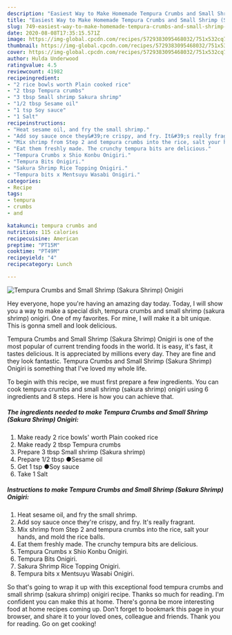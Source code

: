 ```yaml
---
description: "Easiest Way to Make Homemade Tempura Crumbs and Small Shrimp (Sakura Shrimp) Onigiri"
title: "Easiest Way to Make Homemade Tempura Crumbs and Small Shrimp (Sakura Shrimp) Onigiri"
slug: 749-easiest-way-to-make-homemade-tempura-crumbs-and-small-shrimp-sakura-shrimp-onigiri
date: 2020-08-08T17:35:15.571Z
image: https://img-global.cpcdn.com/recipes/5729383095468032/751x532cq70/tempura-crumbs-and-small-shrimp-sakura-shrimp-onigiri-recipe-main-photo.jpg
thumbnail: https://img-global.cpcdn.com/recipes/5729383095468032/751x532cq70/tempura-crumbs-and-small-shrimp-sakura-shrimp-onigiri-recipe-main-photo.jpg
cover: https://img-global.cpcdn.com/recipes/5729383095468032/751x532cq70/tempura-crumbs-and-small-shrimp-sakura-shrimp-onigiri-recipe-main-photo.jpg
author: Hulda Underwood
ratingvalue: 4.5
reviewcount: 41982
recipeingredient:
- "2 rice bowls worth Plain cooked rice"
- "2 tbsp Tempura crumbs"
- "3 tbsp Small shrimp Sakura shrimp"
- "1/2 tbsp Sesame oil"
- "1 tsp Soy sauce"
- "1 Salt"
recipeinstructions:
- "Heat sesame oil, and fry the small shrimp."
- "Add soy sauce once they&#39;re crispy, and fry. It&#39;s really fragrant."
- "Mix shrimp from Step 2 and tempura crumbs into the rice, salt your hands, and mold the rice balls."
- "Eat them freshly made. The crunchy tempura bits are delicious."
- "Tempura Crumbs x Shio Konbu Onigiri."
- "Tempura Bits Onigiri."
- "Sakura Shrimp Rice Topping Onigiri."
- "Tempura bits x Mentsuyu Wasabi Onigiri."
categories:
- Recipe
tags:
- tempura
- crumbs
- and

katakunci: tempura crumbs and 
nutrition: 115 calories
recipecuisine: American
preptime: "PT15M"
cooktime: "PT49M"
recipeyield: "4"
recipecategory: Lunch

---
```



![Tempura Crumbs and Small Shrimp (Sakura Shrimp) Onigiri](https://img-global.cpcdn.com/recipes/5729383095468032/751x532cq70/tempura-crumbs-and-small-shrimp-sakura-shrimp-onigiri-recipe-main-photo.jpg)

Hey everyone, hope you're having an amazing day today. Today, I will show you a way to make a special dish, tempura crumbs and small shrimp (sakura shrimp) onigiri. One of my favorites. For mine, I will make it a bit unique. This is gonna smell and look delicious.



Tempura Crumbs and Small Shrimp (Sakura Shrimp) Onigiri is one of the most popular of current trending foods in the world. It is easy, it's fast, it tastes delicious. It is appreciated by millions every day. They are fine and they look fantastic. Tempura Crumbs and Small Shrimp (Sakura Shrimp) Onigiri is something that I've loved my whole life.


To begin with this recipe, we must first prepare a few ingredients. You can cook tempura crumbs and small shrimp (sakura shrimp) onigiri using 6 ingredients and 8 steps. Here is how you can achieve that.

<!--inarticleads1-->

##### The ingredients needed to make Tempura Crumbs and Small Shrimp (Sakura Shrimp) Onigiri:

1. Make ready 2 rice bowls&#39; worth Plain cooked rice
1. Make ready 2 tbsp Tempura crumbs
1. Prepare 3 tbsp Small shrimp (Sakura shrimp)
1. Prepare 1/2 tbsp ●Sesame oil
1. Get 1 tsp ●Soy sauce
1. Take 1 Salt




<!--inarticleads2-->

##### Instructions to make Tempura Crumbs and Small Shrimp (Sakura Shrimp) Onigiri:

1. Heat sesame oil, and fry the small shrimp.
1. Add soy sauce once they&#39;re crispy, and fry. It&#39;s really fragrant.
1. Mix shrimp from Step 2 and tempura crumbs into the rice, salt your hands, and mold the rice balls.
1. Eat them freshly made. The crunchy tempura bits are delicious.
1. Tempura Crumbs x Shio Konbu Onigiri.
1. Tempura Bits Onigiri.
1. Sakura Shrimp Rice Topping Onigiri.
1. Tempura bits x Mentsuyu Wasabi Onigiri.




So that's going to wrap it up with this exceptional food tempura crumbs and small shrimp (sakura shrimp) onigiri recipe. Thanks so much for reading. I'm confident you can make this at home. There's gonna be more interesting food at home recipes coming up. Don't forget to bookmark this page in your browser, and share it to your loved ones, colleague and friends. Thank you for reading. Go on get cooking!
